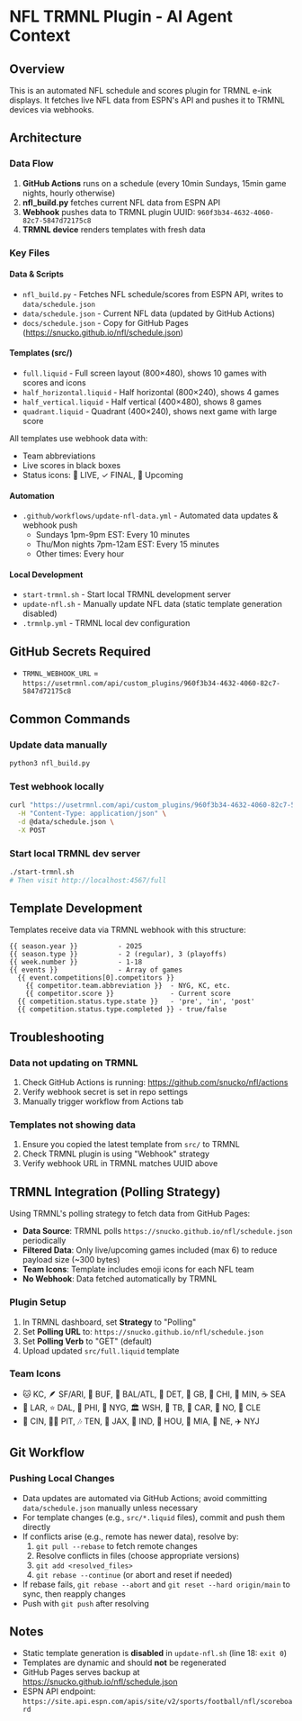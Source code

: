 # NFL TRMNL Plugin - AI Agent Context

## Overview
This is an automated NFL schedule and scores plugin for TRMNL e-ink displays. It fetches live NFL data from ESPN's API and pushes it to TRMNL devices via webhooks.

## Architecture

### Data Flow
1. **GitHub Actions** runs on a schedule (every 10min Sundays, 15min game nights, hourly otherwise)
2. **nfl_build.py** fetches current NFL data from ESPN API
3. **Webhook** pushes data to TRMNL plugin UUID: `960f3b34-4632-4060-82c7-5847d72175c8`
4. **TRMNL device** renders templates with fresh data

### Key Files

#### Data & Scripts
- `nfl_build.py` - Fetches NFL schedule/scores from ESPN API, writes to `data/schedule.json`
- `data/schedule.json` - Current NFL data (updated by GitHub Actions)
- `docs/schedule.json` - Copy for GitHub Pages (https://snucko.github.io/nfl/schedule.json)

#### Templates (src/)
- `full.liquid` - Full screen layout (800×480), shows 10 games with scores and icons
- `half_horizontal.liquid` - Half horizontal (800×240), shows 4 games
- `half_vertical.liquid` - Half vertical (400×480), shows 8 games
- `quadrant.liquid` - Quadrant (400×240), shows next game with large score

All templates use webhook data with:
- Team abbreviations
- Live scores in black boxes
- Status icons: 🔴 LIVE, ✓ FINAL, 📅 Upcoming

#### Automation
- `.github/workflows/update-nfl-data.yml` - Automated data updates & webhook push
  - Sundays 1pm-9pm EST: Every 10 minutes
  - Thu/Mon nights 7pm-12am EST: Every 15 minutes
  - Other times: Every hour

#### Local Development
- `start-trmnl.sh` - Start local TRMNL development server
- `update-nfl.sh` - Manually update NFL data (static template generation disabled)
- `.trmnlp.yml` - TRMNL local dev configuration

## GitHub Secrets Required
- `TRMNL_WEBHOOK_URL` = `https://usetrmnl.com/api/custom_plugins/960f3b34-4632-4060-82c7-5847d72175c8`

## Common Commands

### Update data manually
```bash
python3 nfl_build.py
```

### Test webhook locally
```bash
curl "https://usetrmnl.com/api/custom_plugins/960f3b34-4632-4060-82c7-5847d72175c8" \
  -H "Content-Type: application/json" \
  -d @data/schedule.json \
  -X POST
```

### Start local TRMNL dev server
```bash
./start-trmnl.sh
# Then visit http://localhost:4567/full
```

## Template Development

Templates receive data via TRMNL webhook with this structure:
```liquid
{{ season.year }}          - 2025
{{ season.type }}          - 2 (regular), 3 (playoffs)
{{ week.number }}          - 1-18
{{ events }}               - Array of games
  {{ event.competitions[0].competitors }}
    {{ competitor.team.abbreviation }}  - NYG, KC, etc.
    {{ competitor.score }}              - Current score
  {{ competition.status.type.state }}   - 'pre', 'in', 'post'
  {{ competition.status.type.completed }} - true/false
```

## Troubleshooting

### Data not updating on TRMNL
1. Check GitHub Actions is running: https://github.com/snucko/nfl/actions
2. Verify webhook secret is set in repo settings
3. Manually trigger workflow from Actions tab

### Templates not showing data
1. Ensure you copied the latest template from `src/` to TRMNL
2. Check TRMNL plugin is using "Webhook" strategy
3. Verify webhook URL in TRMNL matches UUID above

## TRMNL Integration (Polling Strategy)

Using TRMNL's polling strategy to fetch data from GitHub Pages:

- **Data Source**: TRMNL polls `https://snucko.github.io/nfl/schedule.json` periodically
- **Filtered Data**: Only live/upcoming games included (max 6) to reduce payload size (~300 bytes)
- **Team Icons**: Template includes emoji icons for each NFL team
- **No Webhook**: Data fetched automatically by TRMNL

### Plugin Setup
1. In TRMNL dashboard, set **Strategy** to "Polling"
2. Set **Polling URL** to: `https://snucko.github.io/nfl/schedule.json`
3. Set **Polling Verb** to "GET" (default)
4. Upload updated `src/full.liquid` template

### Team Icons
- 🐱 KC, 🪶 SF/ARI, 🦬 BUF, 🦅 BAL/ATL, 🦌 DET, 🧀 GB, 🐻 CHI, 🧝 MIN, ☕ SEA
- 🐑 LAR, ⭐ DAL, 🔔 PHI, 🗽 NYG, 🏛️ WSH, 🦃 TB, 🐾 CAR, 🎷 NO, 🐶 CLE
- 🐯 CIN, 🏴‍☠️ PIT, 🎶 TEN, 🦎 JAX, 🐴 IND, 🚀 HOU, 🐬 MIA, 🧙 NE, ✈️ NYJ

## Git Workflow

### Pushing Local Changes
- Data updates are automated via GitHub Actions; avoid committing `data/schedule.json` manually unless necessary
- For template changes (e.g., `src/*.liquid` files), commit and push them directly
- If conflicts arise (e.g., remote has newer data), resolve by:
  1. `git pull --rebase` to fetch remote changes
  2. Resolve conflicts in files (choose appropriate versions)
  3. `git add <resolved_files>`
  4. `git rebase --continue` (or abort and reset if needed)
- If rebase fails, `git rebase --abort` and `git reset --hard origin/main` to sync, then reapply changes
- Push with `git push` after resolving

## Notes
- Static template generation is **disabled** in `update-nfl.sh` (line 18: `exit 0`)
- Templates are dynamic and should **not** be regenerated
- GitHub Pages serves backup at https://snucko.github.io/nfl/schedule.json
- ESPN API endpoint: `https://site.api.espn.com/apis/site/v2/sports/football/nfl/scoreboard`
